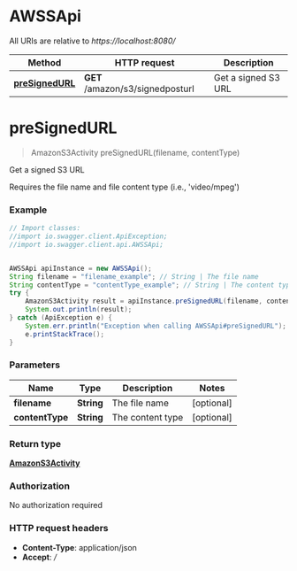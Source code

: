 # AWSSApi

All URIs are relative to *https://localhost:8080/*

Method | HTTP request | Description
------------- | ------------- | -------------
[**preSignedURL**](AWSSApi.md#preSignedURL) | **GET** /amazon/s3/signedposturl | Get a signed S3 URL


<a name="preSignedURL"></a>
# **preSignedURL**
> AmazonS3Activity preSignedURL(filename, contentType)

Get a signed S3 URL

Requires the file name and file content type (i.e., &#39;video/mpeg&#39;)

### Example
```java
// Import classes:
//import io.swagger.client.ApiException;
//import io.swagger.client.api.AWSSApi;


AWSSApi apiInstance = new AWSSApi();
String filename = "filename_example"; // String | The file name
String contentType = "contentType_example"; // String | The content type
try {
    AmazonS3Activity result = apiInstance.preSignedURL(filename, contentType);
    System.out.println(result);
} catch (ApiException e) {
    System.err.println("Exception when calling AWSSApi#preSignedURL");
    e.printStackTrace();
}
```

### Parameters

Name | Type | Description  | Notes
------------- | ------------- | ------------- | -------------
 **filename** | **String**| The file name | [optional]
 **contentType** | **String**| The content type | [optional]

### Return type

[**AmazonS3Activity**](AmazonS3Activity.md)

### Authorization

No authorization required

### HTTP request headers

 - **Content-Type**: application/json
 - **Accept**: *_/_*

